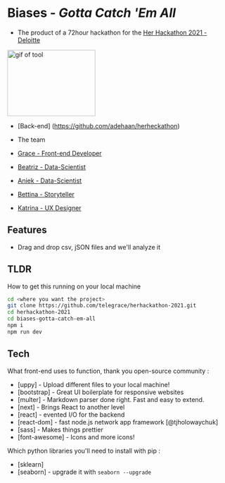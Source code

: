 # Biases - _Gotta Catch 'Em All_

-   The product of a 72hour hackathon for the [Her Hackathon 2021 - Deloitte](https://www.thehackathoncompany.com/herhackathon-2021)

<img src="https://imgur.com/a/mqF6LjB" alt="gif of tool" width="200" height="150"/>


-   [Back-end] (https://github.com/adehaan/herheckathon)

-   The team
-   [Grace - Front-end Developer](https://www.linkedin.com/in/telegrace)
-   [Beatriz - Data-Scientist](https://www.linkedin.com/in/beatriz-santos-252ba9b3/)
-   [Aniek - Data-Scientist](https://www.linkedin.com/in/aniek-de-haan-82306b121/)
-   [Bettina - Storyteller](https://www.linkedin.com/in/bettinabenzinger/)
-   [Katrina - UX Designer](https://www.linkedin.com/in/katerinablazhevaux)

## Features

-   Drag and drop csv, jSON files and we'll analyze it

## TLDR

How to get this running on your local machine

```sh
cd <where you want the project>
git clone https://github.com/telegrace/herhackathon-2021.git
cd herhackathon-2021
cd biases-gotta-catch-em-all
npm i
npm run dev
```

## Tech

What front-end uses to function, thank you open-source community :

-   [uppy] - Upload different files to your local machine!
-   [bootstrap] - Great UI boilerplate for responsive websites
-   [multer] - Markdown parser done right. Fast and easy to extend.
-   [next] - Brings React to another level
-   [react] - evented I/O for the backend
-   [react-dom] - fast node.js network app framework [@tjholowaychuk]
-   [sass] - Makes things prettier
-   [font-awesome] - Icons and more icons!

Which python libraries you'll need to install with pip :

-   [sklearn]
-   [seaborn] - upgrade it with `seaborn --upgrade`
